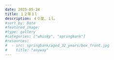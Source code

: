 ```yaml
---
date: 2025-05-24
title: １２年１l
description: ４０度、１l。
#sort_by: Date
#featured_image: 
#type: gallery
#categories: ["whisky", "springbank"]
#resources:
#  - src: springbank/aged_32_years/box_front.jpg
#    title: "anyway"
---
```

